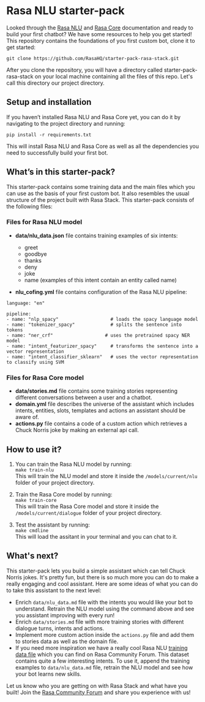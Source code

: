 # Rasa NLU starter-pack

Looked through the [Rasa NLU](http://rasa.com/docs/nlu/) and [Rasa Core](http://rasa.com/docs/core/) documentation and ready to build your first chatbot? We have some resources to help you get started! This repository contains the foundations of you first custom bot, clone it to get started:

```
git clone https://github.com/RasaHQ/starter-pack-rasa-stack.git
```

After you clone the repository, you will have a directory called starter-pack-rasa-stack on your local machine containing all the files of this repo. Let's call this directory our project directory.


## Setup and installation

If you haven’t installed Rasa NLU and Rasa Core yet, you can do it by navigating to the project directory and running:  
```
pip install -r requirements.txt
```
This will install Rasa NLU and Rasa Core as well as all the dependencies you need to successfully build your first bot.  


## What’s in this starter-pack?

This starter-pack contains some training data and the main files which you can use as the basis of your first custom bot. It also resembles the usual structure of the project built with Rasa Stack. This starter-pack consists of the following files:

### Files for Rasa NLU model

- **data/nlu_data.json** file contains training examples of six intents: 
	- greet
	- goodbye
	- thanks
	- deny
	- joke
	- name (examples of this intent contain an entity called name)
	
- **nlu_cofing.yml** file contains configuration of the Rasa NLU pipeline:  
```text
language: "en"

pipeline:
- name: "nlp_spacy"                   # loads the spacy language model
- name: "tokenizer_spacy"             # splits the sentence into tokens
- name: "ner_crf"                   # uses the pretrained spacy NER model
- name: "intent_featurizer_spacy"     # transforms the sentence into a vector representation
- name: "intent_classifier_sklearn"   # uses the vector representation to classify using SVM
```	

### Files for Rasa Core model

- **data/stories.md** file contains some training stories representing different conversations between a user and a chatbot.  
- **domain.yml** file describes the universe of the assistant which includes intents, entities, slots, templates and actions an assistant should be aware of.  
- **actions.py** file contains a code of a custom action which retrieves a Chuck Norris joke by making an external api call.  

## How to use it?
1. You can train the Rasa NLU model by running:  
```make train-nlu```  
This will train the NLU model and store it inside the `/models/current/nlu` folder of your project directory.

2. Train the Rasa Core model by running:  
```make train-core```  
This will train the Rasa Core model and store it inside the `/models/current/dialogue` folder of your project directory.

3. Test the assistant by running:  
```make cmdline```  
This will load the assitant in your terminal and you can chat to it.

## What's next?
This starter-pack lets you build a simple assistant which can tell Chuck Norris jokes. It's pretty fun, but there is so much more you can do to make a really engaging and cool assistant. Here are some ideas of what you can do to take this assistant to the next level:  
- Enrich `data/nlu_data.md` file with the intents you would like your bot to understand. Retrain the NLU model using the command above and see you assistant improving with every run!  
- Enrich `data/stories.md` file with more training stories with different dialogue turns, intents and actions.  
- Implement more custom action inside the `actions.py` file and add them to stories data as well as the domain file.   
- If you need more inspiration we have a really cool Rasa NLU [training data file](https://forum.rasa.com/t/rasa-starter-pack/704) which you can find on Rasa Community Forum. This dataset contains quite a few interesting intents. To use it, append the training examples to `data/nlu_data.md` file, retrain the NLU model and see how your bot learns new skills.

Let us know who you are getting on with Rasa Stack and what have you built! Join the [Rasa Community Forum](https://forum.rasa.com) and share you experience with us!
